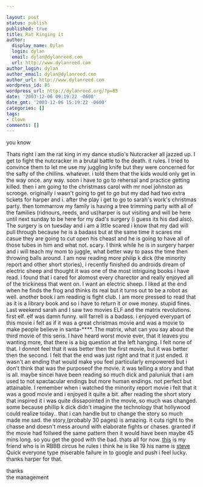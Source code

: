 ```yaml
---

layout: post
status: publish
published: true
title: Rat Kinging it
author:
  display_name: Dylan
  login: dylan
  email: dylan@dylanreed.com
  url: http://www.dylanreed.com
author_login: dylan
author_email: dylan@dylanreed.com
author_url: http://www.dylanreed.com
wordpress_id: 85
wordpress_url: http://dylanreed.org/?p=85
date: '2003-12-06 09:19:22 -0600'
date_gmt: '2003-12-06 15:19:22 -0600'
categories: []
tags:
- Clown
comments: []
---
```


you know

Thats right i am the rat king in my dance studio's Nutcracker all jazzed up. I get to fight the nutcracker in a brutal battle to the death. it rules. I tried to convince them to let me use my juggling knife but they were concerned for the safty of the chillins. whatever. i told them that the kids would only get in the way once. any way. soon i have to go to rehersal and practice getting killed. then i am going to the christmass carol with mr noel johnston as scrooge. originally i wasn't going to get to go but my dad had two extra tickets for harper and i. after the play i get to go to sarah's work's christmas party. then tommarrow my family is having a tree trimming party with all of the families (ridnours, reeds, and us)harper is out visiting and will be here until next sunday to be here for my dad's surgery (i guess its his dad also). The surgery is on tuesday and i am a little scared i know that my dad will pull through because he is a badass but at the same time it scares me casue they are going to cut open his cheast and he is going to have all of those tubes in him and what not. scary. I think while he is in surgery harper and i will teach my mom to juggle, what better way to pass the time then throwing balls around. I am now reading more philip k dick (the minority report and other short stories), i recently finished do androids dream of electric sheep and thought it was one of the most intriguing books i have read. i found that i cared for alomost every charector and really enjoyed all of the trickiness that went on. I want an electric sheep. I liked at the end when he finds the frog and thinks its real but it turns out to be a robot as well. another book i am reading is fight club. I am more pressed to read that as it is a library book and so i have to return it or owe money. stupid fines. Last weekend sarah and I saw two movies ELF and the matrix revolutions. first elf. elf was damn funny. will farrell is a badass. i enjoyed everypart of this movie i felt as if it was a great christmas movie and was a movie to make people believe in santa-****. The matrix, what can you say about the third movie of this seris. I have heard worst movie ever, that it leaves you wanting more, that there is a big question at the left hanging. I felt none of that. I donnot feel that it was better then the first movie, but it was better then the second. I felt that the end was just right and that it just ended. it wasn't an ending that would make you feel particularly empowered but i don't think that was the purposeof the movie. it was telling a story and that is all. maybe sincei have been reading so much dick and paluniuk that i am used to not spactacular endings but more human endings. not perfect but attainable. I remember when i watched the minority report movie i felt that it was a good movie and i enjoyed it quite a bit. after reading the short story that inspired it i was quite dissapointed in the movie, so much was changed. some because phillip k dick didn't imagine the technology that hollywood could realize today.. that i can handle but to change the story so much made me sad. the story,(probably 30 pages) is amazing. it cuts right to the chasse and doesn't mess around with elaborate fights or chases. granted if the movie had follwed the same pattern then it would have been maybe 45 mins long. so you get the good with the bad. thats all for now. [this][1] is my friend who is in RBBB circus he rules i think he is like 19 his name is [steve][2]  
Quick everyone type miserable failure in to google and push i feel lucky. thanks harper for that.

   [1]: http://www.angelfire.com/rnb/ringlingsteve/
   [2]: http://www.angelfire.com/sc/steveareno/

thanks  
the management
